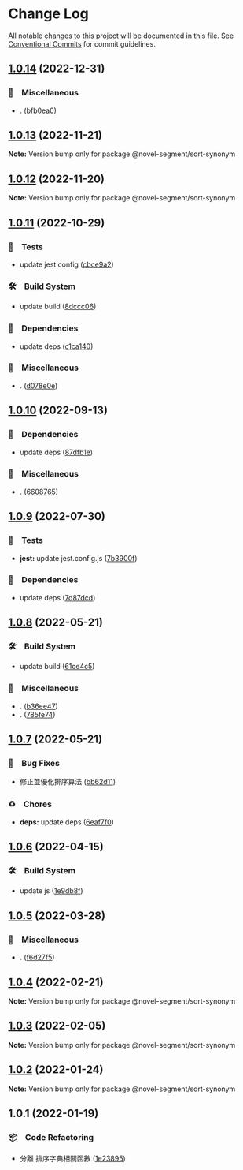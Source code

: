# Change Log

All notable changes to this project will be documented in this file.
See [Conventional Commits](https://conventionalcommits.org) for commit guidelines.

## [1.0.14](https://github.com/bluelovers/ws-segment/compare/@novel-segment/sort-synonym@1.0.13...@novel-segment/sort-synonym@1.0.14) (2022-12-31)



### 🔖　Miscellaneous

* . ([bfb0ea0](https://github.com/bluelovers/ws-segment/commit/bfb0ea03e19dab3229aad4f8c33be5ee7bae3b73))



## [1.0.13](https://github.com/bluelovers/ws-segment/compare/@novel-segment/sort-synonym@1.0.12...@novel-segment/sort-synonym@1.0.13) (2022-11-21)

**Note:** Version bump only for package @novel-segment/sort-synonym





## [1.0.12](https://github.com/bluelovers/ws-segment/compare/@novel-segment/sort-synonym@1.0.11...@novel-segment/sort-synonym@1.0.12) (2022-11-20)

**Note:** Version bump only for package @novel-segment/sort-synonym





## [1.0.11](https://github.com/bluelovers/ws-segment/compare/@novel-segment/sort-synonym@1.0.10...@novel-segment/sort-synonym@1.0.11) (2022-10-29)



### 🚨　Tests

* update jest config ([cbce9a2](https://github.com/bluelovers/ws-segment/commit/cbce9a2868e5a0a95fd8f026530c34c9f3930ba0))


### 🛠　Build System

* update build ([8dccc06](https://github.com/bluelovers/ws-segment/commit/8dccc0621ef86762703e288204cc19d1be65a7bd))


### 📌　Dependencies

* update deps ([c1ca140](https://github.com/bluelovers/ws-segment/commit/c1ca140395f246f9c3f10823daed634fb09857cb))


### 🔖　Miscellaneous

* . ([d078e0e](https://github.com/bluelovers/ws-segment/commit/d078e0ec7e17cee79115db055e7b145d7b48f400))



## [1.0.10](https://github.com/bluelovers/ws-segment/compare/@novel-segment/sort-synonym@1.0.9...@novel-segment/sort-synonym@1.0.10) (2022-09-13)



### 📌　Dependencies

* update deps ([87dfb1e](https://github.com/bluelovers/ws-segment/commit/87dfb1e8c4e0ef55b975639bc94e113442cb1af7))


### 🔖　Miscellaneous

* . ([6608765](https://github.com/bluelovers/ws-segment/commit/66087652b3679f0833cc54051ba4889f8f909383))



## [1.0.9](https://github.com/bluelovers/ws-segment/compare/@novel-segment/sort-synonym@1.0.8...@novel-segment/sort-synonym@1.0.9) (2022-07-30)


### 🚨　Tests

* **jest:** update jest.config.js ([7b3900f](https://github.com/bluelovers/ws-segment/commit/7b3900fd6b638fb8774b306b6435b8082b5a275b))


### 📌　Dependencies

* update deps ([7d87dcd](https://github.com/bluelovers/ws-segment/commit/7d87dcd5e09103380b46b625fd0c2b9b69705307))





## [1.0.8](https://github.com/bluelovers/ws-segment/compare/@novel-segment/sort-synonym@1.0.7...@novel-segment/sort-synonym@1.0.8) (2022-05-21)


### 🛠　Build System

* update build ([61ce4c5](https://github.com/bluelovers/ws-segment/commit/61ce4c530d6d5fe77e6982e6728b65ad027d8c3a))


### 🔖　Miscellaneous

* . ([b36ee47](https://github.com/bluelovers/ws-segment/commit/b36ee473f81ac87a8dd71a83c31ad74315d61306))
* . ([785fe74](https://github.com/bluelovers/ws-segment/commit/785fe74cf90bb0ff453fd46b9d6dde304160ef2e))





## [1.0.7](https://github.com/bluelovers/ws-segment/compare/@novel-segment/sort-synonym@1.0.6...@novel-segment/sort-synonym@1.0.7) (2022-05-21)


### 🐛　Bug Fixes

* 修正並優化排序算法 ([bb62d11](https://github.com/bluelovers/ws-segment/commit/bb62d11086fa1b01b0eecd9e6482281a14513a53))


### ♻️　Chores

* **deps:** update deps ([6eaf7f0](https://github.com/bluelovers/ws-segment/commit/6eaf7f0fb6e8d803b5eb8dbb3e2cd7a1d6b19f52))





## [1.0.6](https://github.com/bluelovers/ws-segment/compare/@novel-segment/sort-synonym@1.0.5...@novel-segment/sort-synonym@1.0.6) (2022-04-15)


### 🛠　Build System

* update js ([1e9db8f](https://github.com/bluelovers/ws-segment/commit/1e9db8f6a717a2ef40dec86b22e729dafc2ed8d7))





## [1.0.5](https://github.com/bluelovers/ws-segment/compare/@novel-segment/sort-synonym@1.0.4...@novel-segment/sort-synonym@1.0.5) (2022-03-28)


### 🔖　Miscellaneous

* . ([f6d27f5](https://github.com/bluelovers/ws-segment/commit/f6d27f52d26156f261a4806679733c6eeb3097be))





## [1.0.4](https://github.com/bluelovers/ws-segment/compare/@novel-segment/sort-synonym@1.0.3...@novel-segment/sort-synonym@1.0.4) (2022-02-21)

**Note:** Version bump only for package @novel-segment/sort-synonym





## [1.0.3](https://github.com/bluelovers/ws-segment/compare/@novel-segment/sort-synonym@1.0.2...@novel-segment/sort-synonym@1.0.3) (2022-02-05)

**Note:** Version bump only for package @novel-segment/sort-synonym





## [1.0.2](https://github.com/bluelovers/ws-segment/compare/@novel-segment/sort-synonym@1.0.1...@novel-segment/sort-synonym@1.0.2) (2022-01-24)

**Note:** Version bump only for package @novel-segment/sort-synonym





## 1.0.1 (2022-01-19)


### 📦　Code Refactoring

* 分離 排序字典相關函數 ([1e23895](https://github.com/bluelovers/ws-segment/commit/1e238959be1bc399189cf41183ef2e9f5132821d))
